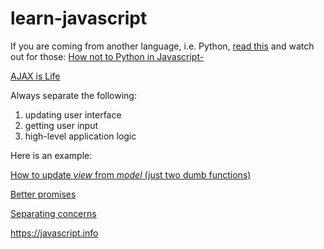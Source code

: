 # learn-javascript

If you are coming from another language, i.e. Python, [read this](https://learnxinyminutes.com/docs/javascript/)
and watch out for those: [How not to Python in Javascript-](https://github.com/maciejjankowski/learn-javascript/wiki/How-to-Python-in-Javascript)


[AJAX is Life](https://github.com/maciejjankowski/ajax-is-life/wiki)


Always separate the following:

1. updating user interface
2. getting user input
3. high-level application logic

Here is an example:

[How to update *view* from *model* (just two dumb functions)](https://jsbin.com/dapeha/edit?html,js,output)

[Better promises](https://francisco.io/blog/better-promises/)


[Separating concerns](http://hackflow.com/blog/2015/03/08/boiling-react-down-to-few-lines-in-jquery/)



https://javascript.info


